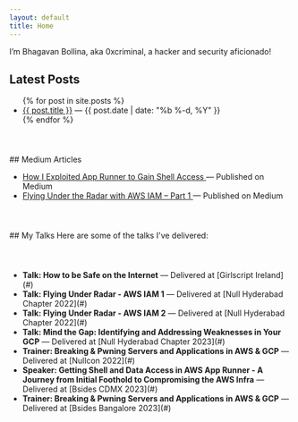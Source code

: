 ```yaml
---
layout: default
title: Home
---
```


I’m Bhagavan Bollina, aka 0xcriminal, a hacker and security aficionado!

## Latest Posts

<ul>
  {% for post in site.posts %}
    <li>
      <a href="{{ post.url }}">{{ post.title }}</a> — {{ post.date | date: "%b %-d, %Y" }}
    </li>
  {% endfor %}
</ul>
<!-- Gap Section -->
<div style="height: 40px;"></div> <!-- This adds space between sections -->
## Medium Articles

<ul>
  <li>
    <a href="[](https://blog.appsecco.com/getting-shell-and-data-access-in-aws-app-runner-3632e844bc77)" target="_blank">
      How I Exploited App Runner to Gain Shell Access
    </a> — Published on Medium
  </li>
  <li>
    <a href="https://medium.com/@yourusername/flying-under-the-radar-with-aws-iam-part-1-xyz456" target="_blank">
      Flying Under the Radar with AWS IAM – Part 1
    </a> — Published on Medium
  </li>
</ul>

<!-- Gap Section -->
<div style="height: 40px;"></div>
## My Talks
Here are some of the talks I've delivered:
<!-- Gap Section -->
<div style="height: 40px;"></div> <!-- This adds space between sections -->

<ul>
  <li>
    <strong>Talk: How to be Safe on the Internet</strong> — Delivered at [Girlscript Ireland](#) 
  </li>
  <li>
    <strong>Talk: Flying Under Radar - AWS IAM 1</strong> — Delivered at [Null Hyderabad Chapter 2022](#)
  </li>
  <li>
    <strong>Talk: Flying Under Radar - AWS IAM 2</strong> — Delivered at [Null Hyderabad Chapter 2022](#)
  </li>
  <li>
    <strong>Talk: Mind the Gap: Identifying and Addressing Weaknesses in Your GCP</strong> — Delivered at [Null Hyderabad Chapter 2023](#)
  </li>
  <li>
    <strong>Trainer: Breaking & Pwning Servers and Applications in AWS & GCP</strong> — Delivered at [Nullcon 2022](#)
  </li>
  <li>
    <strong>Speaker: Getting Shell and Data Access in AWS App Runner - A Journey from Initial Foothold to Compromising the AWS Infra</strong> — Delivered at [Bsides CDMX 2023](#)
  </li>
  <li>
    <strong>Trainer: Breaking & Pwning Servers and Applications in AWS & GCP</strong> — Delivered at [Bsides Bangalore 2023](#)
  </li>
</ul>
